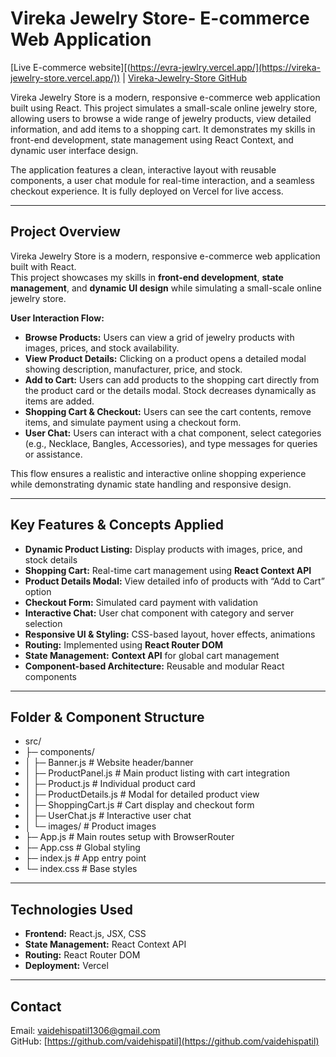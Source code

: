 # Vireka Jewelry Store- E-commerce Web Application
[Live E-commerce website][(https://evra-jewlry.vercel.app/](https://vireka-jewelry-store.vercel.app/)) | [Vireka-Jewelry-Store GitHub]([https://github.com/KadamAmruta03/EVRA_JEWLRY](https://github.com/vaidehispatil/Vireka-Jewelry-Store))

Vireka Jewelry Store is a modern, responsive e-commerce web application built using React. This project simulates a small-scale online jewelry store, allowing users to browse a wide range of jewelry products, view detailed information, and add items to a shopping cart. It demonstrates my skills in front-end development, state management using React Context, and dynamic user interface design.  

The application features a clean, interactive layout with reusable components, a user chat module for real-time interaction, and a seamless checkout experience. It is fully deployed on Vercel for live access.

---

## Project Overview
Vireka Jewelry Store is a modern, responsive e-commerce web application built with React.  
This project showcases my skills in **front-end development**, **state management**, and **dynamic UI design** while simulating a small-scale online jewelry store.  

**User Interaction Flow:**  
- **Browse Products:** Users can view a grid of jewelry products with images, prices, and stock availability.  
- **View Product Details:** Clicking on a product opens a detailed modal showing description, manufacturer, price, and stock.  
- **Add to Cart:** Users can add products to the shopping cart directly from the product card or the details modal. Stock decreases dynamically as items are added.  
- **Shopping Cart & Checkout:** Users can see the cart contents, remove items, and simulate payment using a checkout form.  
- **User Chat:** Users can interact with a chat component, select categories (e.g., Necklace, Bangles, Accessories), and type messages for queries or assistance.  

This flow ensures a realistic and interactive online shopping experience while demonstrating dynamic state handling and responsive design.

---

## Key Features & Concepts Applied
- **Dynamic Product Listing:** Display products with images, price, and stock details  
- **Shopping Cart:** Real-time cart management using **React Context API**  
- **Product Details Modal:** View detailed info of products with “Add to Cart” option  
- **Checkout Form:** Simulated card payment with validation  
- **Interactive Chat:** User chat component with category and server selection  
- **Responsive UI & Styling:** CSS-based layout, hover effects, animations  
- **Routing:** Implemented using **React Router DOM**  
- **State Management:** **Context API** for global cart management  
- **Component-based Architecture:** Reusable and modular React components  

---

## Folder & Component Structure

- src/
- ├─ components/
- │ ├─ Banner.js # Website header/banner
- │ ├─ ProductPanel.js # Main product listing with cart integration
- │ ├─ Product.js # Individual product card
- │ ├─ ProductDetails.js # Modal for detailed product view
- │ ├─ ShoppingCart.js # Cart display and checkout form
- │ ├─ UserChat.js # Interactive user chat
- │ └─ images/ # Product images
- ├─ App.js # Main routes setup with BrowserRouter
- ├─ App.css # Global styling
- ├─ index.js # App entry point
- └─ index.css # Base styles


---

## Technologies Used
- **Frontend:** React.js, JSX, CSS  
- **State Management:** React Context API  
- **Routing:** React Router DOM  
- **Deployment:** Vercel  

---

## Contact
Email: vaidehispatil1306@gmail.com  
GitHub: [https://github.com/vaidehispatil](https://github.com/vaidehispatil)  
